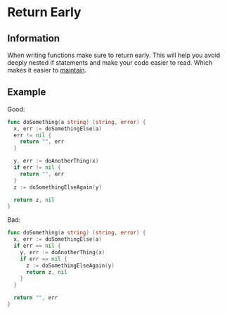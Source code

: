 # Return Early

## Information

When writing functions make sure to return early. This will help you avoid deeply nested if statements and make your code easier to read. Which makes it easier to [maintain](https://github.com/vimcki/design-principles/blob/master/Ready%20for%20Change.md).

## Example

Good:
```go
func doSomething(a string) (string, error) {
  x, err := doSomethingElse(a)
  err != nil {
    return "", err
  }

  y, err := doAnotherThing(x)
  if err != nil {
    return "", err
  }
  z := doSomethingElseAgain(y)

  return z, nil
}
```
Bad:
```go
func doSomething(a string) (string, error) {
  x, err := doSomethingElse(a)
  if err == nil {
    y, err := doAnotherThing(x)
    if err == nil {
      z := doSomethingElseAgain(y)
      return z, nil
    }
  }

  return "", err
}
```
